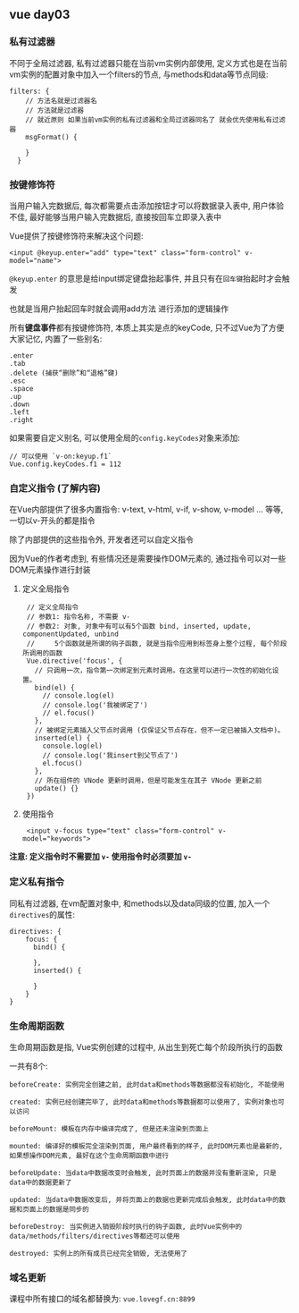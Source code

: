 ## vue day03 ##

### 私有过滤器 ###

不同于全局过滤器, 私有过滤器只能在当前vm实例内部使用, 定义方式也是在当前vm实例的配置对象中加入一个filters的节点, 与methods和data等节点同级:

	filters: {
        // 方法名就是过滤器名 
        // 方法就是过滤器
        // 就近原则 如果当前vm实例的私有过滤器和全局过滤器同名了 就会优先使用私有过滤器
        msgFormat() {
          
        }
      }

### 按键修饰符 ###

当用户输入完数据后, 每次都需要点击添加按钮才可以将数据录入表中, 用户体验不佳, 最好能够当用户输入完数据后, 直接按回车立即录入表中

Vue提供了按键修饰符来解决这个问题:

	<input @keyup.enter="add" type="text" class="form-control" v-model="name">

`@keyup.enter` 的意思是给input绑定键盘抬起事件, 并且只有在`回车键`抬起时才会触发

也就是当用户抬起回车时就会调用add方法 进行添加的逻辑操作

所有**键盘事件**都有按键修饰符, 本质上其实是点的keyCode, 只不过Vue为了方便大家记忆, 内置了一些别名:

	.enter
	.tab
	.delete (捕获“删除”和“退格”键)
	.esc
	.space
	.up
	.down
	.left
	.right

如果需要自定义别名, 可以使用全局的`config.keyCodes`对象来添加:

	// 可以使用 `v-on:keyup.f1`
	Vue.config.keyCodes.f1 = 112

### 自定义指令 (了解内容) ###

在Vue内部提供了很多内置指令: v-text, v-html, v-if, v-show, v-model ... 等等, 一切以v-开头的都是指令

除了内部提供的这些指令外, 开发者还可以自定义指令

因为Vue的作者考虑到, 有些情况还是需要操作DOM元素的, 通过指令可以对一些DOM元素操作进行封装

1. 定义全局指令

		// 定义全局指令
	    // 参数1: 指令名称, 不需要 v-
	    // 参数2: 对象, 对象中有可以有5个函数 bind, inserted, update, componentUpdated, unbind
	    //     5个函数就是所谓的钩子函数, 就是当指令应用到标签身上整个过程, 每个阶段所调用的函数
	    Vue.directive('focus', {
	      // 只调用一次，指令第一次绑定到元素时调用。在这里可以进行一次性的初始化设置。
	      bind(el) {
	        // console.log(el)
	        // console.log('我被绑定了')
	        // el.focus()
	      },
	      // 被绑定元素插入父节点时调用 (仅保证父节点存在，但不一定已被插入文档中)。
	      inserted(el) {
	        console.log(el)
	        // console.log('我insert到父节点了')
	        el.focus()
	      },
	      // 所在组件的 VNode 更新时调用，但是可能发生在其子 VNode 更新之前
	      update() {}
	    })

2. 使用指令

		<input v-focus type="text" class="form-control" v-model="keywords">

**注意: 定义指令时不需要加 `v-` 使用指令时必须要加 `v-`**


### 定义私有指令 ###

同私有过滤器, 在vm配置对象中, 和methods以及data同级的位置, 加入一个`directives`的属性:

	
	directives: {
		focus: {
		  bind() {
		
		  },
		  inserted() {
		    
		  }
		}
	}

### 生命周期函数 ###

生命周期函数是指, Vue实例创建的过程中, 从出生到死亡每个阶段所执行的函数

一共有8个:

	beforeCreate: 实例完全创建之前, 此时data和methods等数据都没有初始化, 不能使用

	created: 实例已经创建完毕了, 此时data和methods等数据都可以使用了, 实例对象也可以访问

	beforeMount: 模板在内存中编译完成了, 但是还未渲染到页面上

	mounted: 编译好的模板完全渲染到页面, 用户最终看到的样子, 此时DOM元素也是最新的, 如果想操作DOM元素, 最好在这个生命周期函数中进行

	beforeUpdate: 当data中数据改变时会触发, 此时页面上的数据并没有重新渲染, 只是data中的数据更新了

	updated: 当data中数据改变后, 并将页面上的数据也更新完成后会触发, 此时data中的数据和页面上的数据是同步的

	beforeDestroy: 当实例进入销毁阶段时执行的钩子函数, 此时Vue实例中的data/methods/filters/directives等都还可以使用

	destroyed: 实例上的所有成员已经完全销毁, 无法使用了


### 域名更新 ###

课程中所有接口的域名都替换为: `vue.lovegf.cn:8899`

